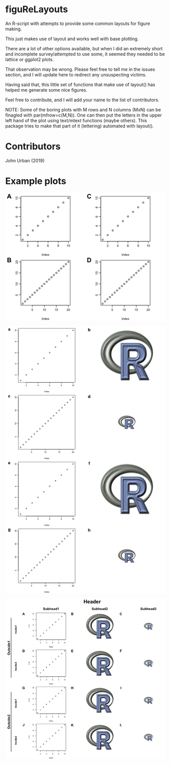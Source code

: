 # figuReLayouts
An R-script with attempts to provide some common layouts for figure making.

This just makes use of layout and works well with base plotting.

There are a lot of other options available, but when I did an extremely short and incomplete survey/attempted to use some, it seemed they needed to be lattice or ggplot2 plots.

That observation may be wrong. Please feel free to tell me in the issues section, and I will update here to redirect any unsuspecting victims.

Having said that, this little set of functions that make use of layout() has helped me generate some nice figures.

Feel free to contribute, and I will add your name to the list of contributors.

NOTE:
Some of the boring plots with M rows and N columns (MxN) can be finagled with par(mfrow=c(M,N)). 
One can then put the letters in the upper left hand of the plot using text/mtext functions (maybe others).
This package tries to make that part of it (lettering) automated with layout().


# Contributors
John Urban (2019)


# Example plots

![Boring 2x2](images/boring-2x2-ABCD.png)


![Boring 4x2](images/boring-4x2-with-R-logos.png)


![Boring Special1](images/boring-special1.png)
